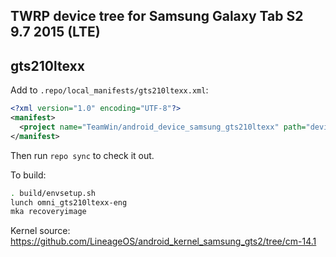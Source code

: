 ## TWRP device tree for Samsung Galaxy Tab S2 9.7 2015 (LTE)
## gts210ltexx

Add to `.repo/local_manifests/gts210ltexx.xml`:

```xml
<?xml version="1.0" encoding="UTF-8"?>
<manifest>
  <project name="TeamWin/android_device_samsung_gts210ltexx" path="device/samsung/gts210ltexx" remote="github" revision="android-7.1" />
</manifest>
```

Then run `repo sync` to check it out.

To build:

```sh
. build/envsetup.sh
lunch omni_gts210ltexx-eng
mka recoveryimage
```

Kernel source: https://github.com/LineageOS/android_kernel_samsung_gts2/tree/cm-14.1
